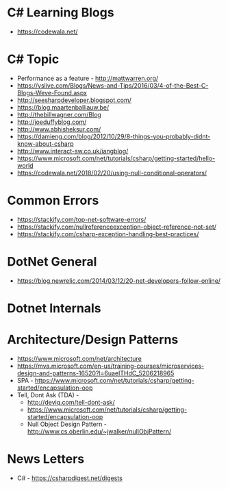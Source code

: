 # C# Learning Blogs
* https://codewala.net/

# C# Topic
* Performance as a feature - http://mattwarren.org/
* https://vslive.com/Blogs/News-and-Tips/2016/03/4-of-the-Best-C-Blogs-Weve-Found.aspx
* http://seesharpdeveloper.blogspot.com/
* https://blog.maartenballiauw.be/
* http://thebillwagner.com/Blog
* http://joeduffyblog.com/
* http://www.abhisheksur.com/
* https://damieng.com/blog/2012/10/29/8-things-you-probably-didnt-know-about-csharp
* http://www.interact-sw.co.uk/iangblog/
* https://www.microsoft.com/net/tutorials/csharp/getting-started/hello-world
* https://codewala.net/2018/02/20/using-null-conditional-operators/

# Common Errors
* https://stackify.com/top-net-software-errors/
* https://stackify.com/nullreferenceexception-object-reference-not-set/
* https://stackify.com/csharp-exception-handling-best-practices/


# DotNet General
* https://blog.newrelic.com/2014/03/12/20-net-developers-follow-online/


# Dotnet Internals


# Architecture/Design Patterns
* https://www.microsoft.com/net/architecture
* https://mva.microsoft.com/en-us/training-courses/microservices-design-and-patterns-16520?l=6uaeITHdC_5206218965
* SPA - https://www.microsoft.com/net/tutorials/csharp/getting-started/encapsulation-oop
* Tell, Dont Ask (TDA) - 
   * http://deviq.com/tell-dont-ask/
   * https://www.microsoft.com/net/tutorials/csharp/getting-started/encapsulation-oop
   * Null Object Design Pattern - http://www.cs.oberlin.edu/~jwalker/nullObjPattern/

# News Letters
* C# - https://csharpdigest.net/digests
